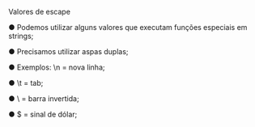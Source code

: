 Valores de escape

● Podemos utilizar alguns valores que executam funções especiais em
strings;

● Precisamos utilizar aspas duplas;

● Exemplos: \n = nova linha;

● \t = tab;

● \\ = barra invertida;

● \$ = sinal de dólar;